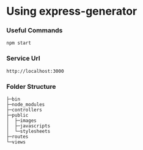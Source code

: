 # Using express-generator 

### Useful Commands
```
npm start
```

### Service Url
`http://localhost:3000`


### Folder Structure
```
├─bin
├─node_modules
├─controllers
├─public
│  ├─images
│  ├─javascripts
│  └─stylesheets
├─routes
└─views
```